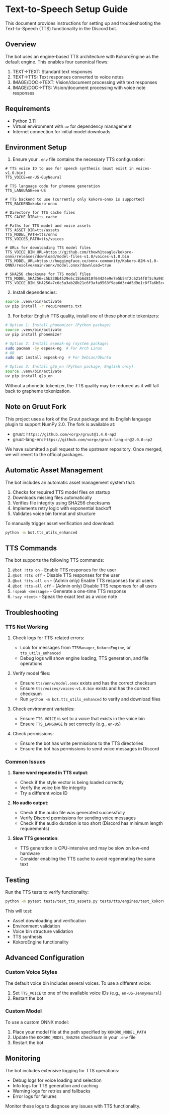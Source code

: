 # Text-to-Speech Setup Guide

This document provides instructions for setting up and troubleshooting the Text-to-Speech (TTS) functionality in the Discord bot.

## Overview

The bot uses an engine-based TTS architecture with KokoroEngine as the default engine. This enables four canonical flows:

1. TEXT→TEXT: Standard text responses
2. TEXT→TTS: Text responses converted to voice notes
3. IMAGE/DOC→TEXT: Vision/document processing with text responses
4. IMAGE/DOC→TTS: Vision/document processing with voice note responses

## Requirements

- Python 3.11
- Virtual environment with `uv` for dependency management
- Internet connection for initial model downloads

## Environment Setup

1. Ensure your `.env` file contains the necessary TTS configuration:

```
# TTS voice ID to use for speech synthesis (must exist in voices-v1.0.bin)
TTS_VOICE=en-US-GuyNeural

# TTS language code for phoneme generation
TTS_LANGUAGE=en-US

# TTS backend to use (currently only kokoro-onnx is supported)
TTS_BACKEND=kokoro-onnx

# Directory for TTS cache files
TTS_CACHE_DIR=tts_cache

# Paths for TTS model and voice assets
TTS_ASSET_DIR=tts/assets
TTS_MODEL_PATH=tts/onnx
TTS_VOICES_PATH=tts/voices

# URLs for downloading TTS model files
TTS_VOICE_BIN_URL=https://github.com/thewh1teagle/kokoro-onnx/releases/download/model-files-v1.0/voices-v1.0.bin
TTS_MODEL_URL=https://huggingface.co/onnx-community/Kokoro-82M-v1.0-ONNX/resolve/main/onnx/model.onnx?download=true

# SHA256 checksums for TTS model files
TTS_MODEL_SHA256=c5b230b4529e5c15b6d810f64424e9e7e5b54f2c6214f8f5c9a9813d8f7ad3f2
TTS_VOICE_BIN_SHA256=7c6c5a3ab28b21c6f3afa9563f9ea6d3c4d5d9e1c8f7a6b5c4d3e2f1a0b9c8d7
```

2. Install dependencies:

```bash
source .venv/bin/activate
uv pip install -r requirements.txt
```

3. For better English TTS quality, install one of these phonetic tokenizers:

```bash
# Option 1: Install phonemizer (Python package)
source .venv/bin/activate
uv pip install phonemizer

# Option 2: Install espeak-ng (system package)
sudo pacman -Sy espeak-ng  # For Arch Linux
# OR
sudo apt install espeak-ng  # For Debian/Ubuntu

# Option 3: Install g2p_en (Python package, English only)
source .venv/bin/activate
uv pip install g2p_en
```

Without a phonetic tokenizer, the TTS quality may be reduced as it will fall back to grapheme tokenization.

## Note on Gruut Fork

This project uses a fork of the Gruut package and its English language plugin to support NumPy 2.0. The fork is available at:
- gruut: `https://github.com/<org>/gruut@1.4.0-np2`
- gruut-lang-en: `https://github.com/<org>/gruut-lang-en@2.0.0-np2`

We have submitted a pull request to the upstream repository. Once merged, we will revert to the official packages.

## Automatic Asset Management

The bot includes an automatic asset management system that:

1. Checks for required TTS model files on startup
2. Downloads missing files automatically
3. Verifies file integrity using SHA256 checksums
4. Implements retry logic with exponential backoff
5. Validates voice bin format and structure

To manually trigger asset verification and download:

```bash
python -m bot.tts_utils_enhanced
```

## TTS Commands

The bot supports the following TTS commands:

1. `@bot !tts on` - Enable TTS responses for the user
2. `@bot !tts off` - Disable TTS responses for the user
3. `@bot !tts-all on` - (Admin only) Enable TTS responses for all users
4. `@bot !tts-all off` - (Admin only) Disable TTS responses for all users
5. `!speak <message>` - Generate a one-time TTS response
6. `!say <text>` - Speak the exact text as a voice note

## Troubleshooting

### TTS Not Working

1. Check logs for TTS-related errors:
   - Look for messages from `TTSManager`, `KokoroEngine`, or `tts_utils_enhanced`
   - Debug logs will show engine loading, TTS generation, and file operations

2. Verify model files:
   - Ensure `tts/onnx/model.onnx` exists and has the correct checksum
   - Ensure `tts/voices/voices-v1.0.bin` exists and has the correct checksum
   - Run `python -m bot.tts_utils_enhanced` to verify and download files

3. Check environment variables:
   - Ensure `TTS_VOICE` is set to a voice that exists in the voice bin
   - Ensure `TTS_LANGUAGE` is set correctly (e.g., `en-US`)

4. Check permissions:
   - Ensure the bot has write permissions to the TTS directories
   - Ensure the bot has permissions to send voice messages in Discord

### Common Issues

1. **Same word repeated in TTS output**:
   - Check if the style vector is being loaded correctly
   - Verify the voice bin file integrity
   - Try a different voice ID

2. **No audio output**:
   - Check if the audio file was generated successfully
   - Verify Discord permissions for sending voice messages
   - Check if the audio duration is too short (Discord has minimum length requirements)

3. **Slow TTS generation**:
   - TTS generation is CPU-intensive and may be slow on low-end hardware
   - Consider enabling the TTS cache to avoid regenerating the same text

## Testing

Run the TTS tests to verify functionality:

```bash
python -m pytest tests/test_tts_assets.py tests/tts/engines/test_kokoro.py -v
```

This will test:
- Asset downloading and verification
- Environment validation
- Voice bin structure validation
- TTS synthesis
- KokoroEngine functionality

## Advanced Configuration

### Custom Voice Styles

The default voice bin includes several voices. To use a different voice:

1. Set `TTS_VOICE` to one of the available voice IDs (e.g., `en-US-JennyNeural`)
2. Restart the bot

### Custom Model

To use a custom ONNX model:

1. Place your model file at the path specified by `KOKORO_MODEL_PATH`
2. Update the `KOKORO_MODEL_SHA256` checksum in your `.env` file
3. Restart the bot

## Monitoring

The bot includes extensive logging for TTS operations:

- Debug logs for voice loading and selection
- Info logs for TTS generation and caching
- Warning logs for retries and fallbacks
- Error logs for failures

Monitor these logs to diagnose any issues with TTS functionality.
